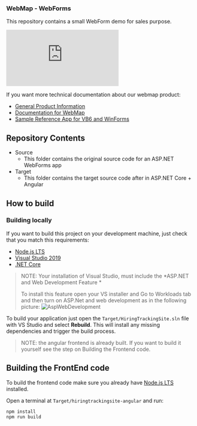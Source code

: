 ### WebMap - WebForms  
This repository contains a small WebForm demo for sales purpose. 

![](https://fv9-5.failiem.lv/thumb_show.php?i=db3fbcqkd&view)

If you want more technical documentation about our webmap product:

* [General Product Information](http://https://www.mobilize.net/products/app-migrations/webmap/ "General Product Information")
* [Documentation for WebMap](http://https://docs.mobilize.net/webmap/ "Documentation for WebMap")
* [Sample Reference App for VB6 and WinForms](http://https://github.com/MobilizeNet/SKS "* Sample Reference App for VB6 and WinForms")

## Repository Contents

- Source
    - This folder contains the original source code for an ASP.NET WebForms app
- Target
    - This folder contains the target source code after in ASP.NET Core + Angular

## How to build

### Building locally

If you want to build this project on your development machine, just check that you match this requirements:

* [Node.js LTS](https://nodejs.org/en/download/)
* [Visual Studio 2019](https://visualstudio.microsoft.com/downloads/)
* [.NET Core](https://dotnet.microsoft.com/download)

> NOTE: Your installation of Visual Studio, must include the *ASP.NET and Web Development Feature *
>
> To install this feature open your VS installer and Go to Workloads tab and then turn on ASP.Net and web development as in the following picture: 
![AspWebDevelopment](https://gblobscdn.gitbook.com/assets%2F-MEOm98BbzqckTUoLpXN%2F-MObjz9M3Gd4Q3oDTVfk%2F-MOfsymyfLvuUJarfQAA%2Fimage.png?alt=media&token=67fbfe2d-b5f9-4c78-b24b-51d5800053af)

To build your application just open the `Target/HiringTrackingSite.sln` file with VS Studio and select **Rebuild**. This will install any missing dependencies and trigger the build process.

> NOTE: the angular frontend is already built. If you want to build it yourself see the step on Building the Frontend code.


## Building the FrontEnd code

To build the frontend code make sure you already have [Node.js LTS](https://nodejs.org/en/download/) installed.

Open a terminal at `Target/hiringtrackingsite-angular` and run:
```
npm install
npm run build
```